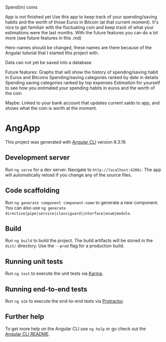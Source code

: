 Spend(in) coins 

App is not finished yet
Use this app to keep track of your spending/saving habits and the worth of those Euros in Bitcoin (at that current moment). It's nice to get familiair with the fluctuating coin and keep track of what your estimations were the last months. With the future features you can do a lot more (see future features in this .md)





Hero-names should be changed, these names are there because of the Angular tutorial that I started this project with.

Data can not yet be saved into a database 

Future features:
Graphs that will show the history of spending/saving habit in Euros and Bitcoins 
Spending/saving categories ranked by date in details
Spending saving categories ranked by top expenses 
Estimation for yourself to see how you estimated your spending habits in euros and the worth of the coin 

Maybe:
Linked to your bank account that updates current saldo to app, and shows what the coin is worth at the moment.




# AngApp

This project was generated with [Angular CLI](https://github.com/angular/angular-cli) version 8.3.19.

## Development server

Run `ng serve` for a dev server. Navigate to `http://localhost:4200/`. The app will automatically reload if you change any of the source files.

## Code scaffolding

Run `ng generate component component-name` to generate a new component. You can also use `ng generate directive|pipe|service|class|guard|interface|enum|module`.

## Build

Run `ng build` to build the project. The build artifacts will be stored in the `dist/` directory. Use the `--prod` flag for a production build.

## Running unit tests

Run `ng test` to execute the unit tests via [Karma](https://karma-runner.github.io).

## Running end-to-end tests

Run `ng e2e` to execute the end-to-end tests via [Protractor](http://www.protractortest.org/).

## Further help

To get more help on the Angular CLI use `ng help` or go check out the [Angular CLI README](https://github.com/angular/angular-cli/blob/master/README.md).
